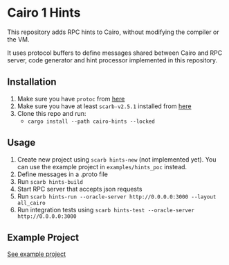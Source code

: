 # Cairo 1 Hints

This repository adds RPC hints to Cairo, without modifying the compiler or the VM.

It uses protocol buffers to define messages shared between Cairo and RPC server, code generator and hint processor implemented in this repository.

## Installation

1. Make sure you have `protoc` from [here](https://grpc.io/docs/protoc-installation/)
2. Make sure you have at least `scarb-v2.5.1` installed from [here](https://docs.swmansion.com/scarb/download.html)
3. Clone this repo and run:
    * `cargo install --path cairo-hints --locked`

## Usage

1. Create new project using `scarb hints-new` (not implemented yet). You can use the example project in `examples/hints_poc` instead.
2. Define messages in a .proto file
3. Run `scarb hints-build`
4. Start RPC server that accepts json requests
5. Run `scarb hints-run --oracle-server http://0.0.0.0:3000 --layout all_cairo`
6. Run integration tests using `scarb hints-test --oracle-server http://0.0.0.0:3000`


## Example Project
[See example project](https://github.com/reilabs/cairo-hints/tree/main/examples/hints_poc)
